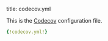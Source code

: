 title: codecov.yml

This is the [Codecov](https://codecov.io/gh/jacobwilliams/json-fortran) configuration file.

```yml
{!codecov.yml!}
```
